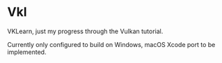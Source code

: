 # Vkl
VKLearn, just my progress through the Vulkan tutorial.

Currently only configured to build on Windows, macOS Xcode port to be implemented.
